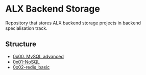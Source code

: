 # ALX Backend Storage 

Repository that stores ALX backend storage projects in backend specialisation track.

## Structure

* [0x00. MySQL advanced](/0x00-MySQL_Advanced)
* [0x01-NoSQL](/0x01-NoSQL)
* [0x02-redis_basic](/0x02-redis_basic)
